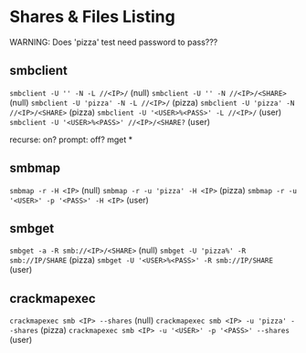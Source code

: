 # Shares & Files Listing
WARNING: Does 'pizza' test need password to pass???

## smbclient
`smbclient -U '' -N -L //<IP>/` (null)
`smbclient -U '' -N //<IP>/<SHARE>` (null)
`smbclient -U 'pizza' -N -L //<IP>/` (pizza)
`smbclient -U 'pizza' -N //<IP>/<SHARE>` (pizza)
`smbclient -U '<USER>%<PASS>' -L //<IP>/` (user)
`smbclient -U '<USER>%<PASS>' //<IP>/<SHARE?` (user)

recurse: on?
prompt: off?
mget *

## smbmap
`smbmap -r -H <IP>` (null)
`smbmap -r -u 'pizza' -H <IP>` (pizza)
`smbmap -r -u '<USER>' -p '<PASS>' -H <IP>` (user)

## smbget
`smbget -a -R smb://<IP>/<SHARE>` (null)
`smbget -U 'pizza%' -R smb://IP/SHARE` (pizza)
`smbget -U '<USER>%<PASS>' -R smb://IP/SHARE` (user)

## crackmapexec
`crackmapexec smb <IP> --shares` (null)
`crackmapexec smb <IP> -u 'pizza' --shares` (pizza)
`crackmapexec smb <IP> -u '<USER>' -p '<PASS>' --shares` (user)